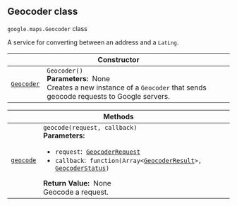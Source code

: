 
<devsite-heading text=" Geocoder class" for="Geocoder" level="h2" link="" toc="" back-to-top=""><h2 id="Geocoder" is-upgraded="">Geocoder class</h2></devsite-heading>
<p>
<code translate="no" dir="ltr"><span itemprop="path">google.maps</span>.<span itemprop="name">Geocoder</span></code>
class
</p>
<p>A service for converting between an address and a <code translate="no" dir="ltr">LatLng</code>.</p>
<div class="devsite-table-wrapper"><table class="constructors responsive" summary="class Geocoder - Constructor">
<thead>
<tr><th colspan="2" id="Geocoder.constructor">Constructor</th>
</tr></thead>
<tbody>
<tr>
<td><code translate="no" dir="ltr"><a class="secret-link" href="#Geocoder.constructor"><span>Geocoder</span></a></code></td>
<td><div><code translate="no" dir="ltr">Geocoder()</code></div>
<div class="desc"><strong>Parameters:</strong>&nbsp; None</div>
<div class="desc">Creates a new instance of a <code translate="no" dir="ltr">Geocoder</code> that sends geocode requests to Google servers.</div></td>
</tr>
</tbody>
</table></div>
<div class="devsite-table-wrapper"><table class="methods responsive" summary="class Geocoder - Methods">
<thead>
<tr><th colspan="2">Methods</th>
</tr></thead>
<tbody>
<tr id="Geocoder.geocode">
<td itemprop="property"><code translate="no" dir="ltr"><a class="secret-link" href="#Geocoder.geocode"><span>geocode</span></a></code></td>
<td><div><code translate="no" dir="ltr">geocode(request, callback)</code></div>
<div class="desc"><strong>Parameters:</strong>&nbsp; <ul>
<li><code translate="no" dir="ltr">request</code>:&nbsp; <code translate="no" dir="ltr"><a href="GeocoderRequest.md">GeocoderRequest</a></code></li>
<li><code translate="no" dir="ltr">callback</code>:&nbsp; <code translate="no" dir="ltr">function(Array&lt;<a href="GeocoderResult.md">GeocoderResult</a>&gt;, <a href="GeocoderStatus.md">GeocoderStatus</a>)</code></li>
</ul></div>
<div class="desc"><strong>Return Value:</strong>&nbsp; None</div>
<div class="desc">Geocode a request.</div></td>
</tr>
</tbody>
</table></div>
<script src="replace_links.js"></script>
